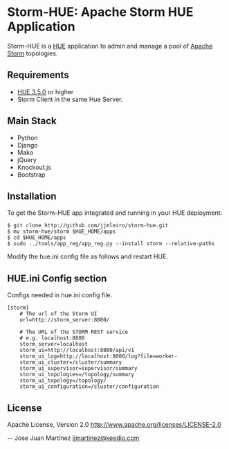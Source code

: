Storm-HUE: Apache Storm HUE Application
=======================================

Storm-HUE is a [HUE](http://www.gethue.com) application to admin and manage a pool of [Apache Storm](http://storm.apache.org/) topologies. 

Requirements
------------
- [HUE 3.5.0](http://www.gethue.com) or higher
- Storm Client in the same Hue Server.

Main Stack
----------
   * Python 
   * Django 
   * Mako
   * jQuery
   * Knockout.js
   * Bootstrap

Installation
------------
To get the Storm-HUE app integrated and running in your HUE deployment:

    $ git clone http://github.com/jjmleiro/storm-hue.git
    $ mv storm-hue/storm $HUE_HOME/apps
    $ cd $HUE_HOME/apps
    $ sudo ../tools/app_reg/app_reg.py --install storm --relative-paths

Modify the hue.ini config file as follows and restart HUE. 

HUE.ini Config section
----------------------
Configs needed in hue.ini config file.

    [storm]
        # The url of the Storm UI
        url=http://storm_server:8080/

        # The URL of the STORM REST service
        # e.g. localhost:8080
        storm_server=localhost
        storm_ui=http://localhost:8080/api/v1
        storm_ui_log=http://localhost:8000/log?file=worker-
        storm_ui_cluster=/cluster/summary
        storm_ui_supervisor=supervisor/summary
        storm_ui_topologies=/topology/summary
        storm_ui_topology=/topology/
        storm_ui_configuration=/cluster/configuration

License
-------
Apache License, Version 2.0
http://www.apache.org/licenses/LICENSE-2.0

--
Jose Juan Martínez <jjmartinez@keedio.com>

